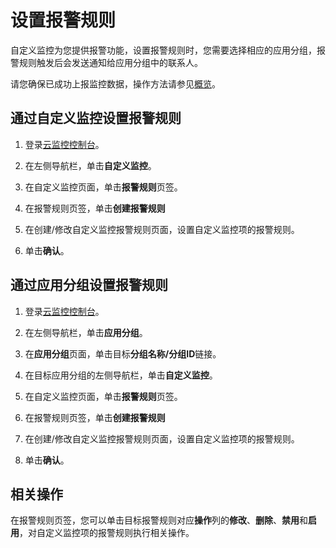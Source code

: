 # 设置报警规则

自定义监控为您提供报警功能，设置报警规则时，您需要选择相应的应用分组，报警规则触发后会发送通知给应用分组中的联系人。

请您确保已成功上报监控数据，操作方法请参见[概览](/intl.zh-CN/自定义监控/上报监控数据/概览.md)。

## 通过自定义监控设置报警规则

1.  登录[云监控控制台](https://cms-intl.console.aliyun.com)。

2.  在左侧导航栏，单击**自定义监控**。

3.  在自定义监控页面，单击**报警规则**页签。

4.  在报警规则页签，单击**创建报警规则**

5.  在创建/修改自定义监控报警规则页面，设置自定义监控项的报警规则。

6.  单击**确认**。


## 通过应用分组设置报警规则

1.  登录[云监控控制台](https://cms-intl.console.aliyun.com)。

2.  在左侧导航栏，单击**应用分组**。

3.  在**应用分组**页面，单击目标**分组名称/分组ID**链接。

4.  在目标应用分组的左侧导航栏，单击**自定义监控**。

5.  在自定义监控页面，单击**报警规则**页签。

6.  在报警规则页签，单击**创建报警规则**

7.  在创建/修改自定义监控报警规则页面，设置自定义监控项的报警规则。

8.  单击**确认**。


## 相关操作

在报警规则页签，您可以单击目标报警规则对应**操作**列的**修改**、**删除**、**禁用**和**启用**，对自定义监控项的报警规则执行相关操作。

